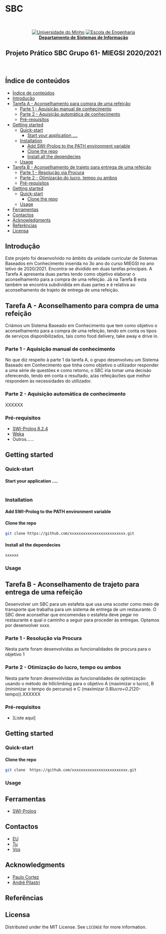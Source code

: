 # SBC
<br>
<p align="center">
  <a href="https://www.uminho.pt" target="_blank"><img src="https://i.imgur.com/FXQo8OL.png" alt="Universidade do Minho"></a>
  <a href="https://www.eng.uminho.pt" target="_blank"><img src="https://i.imgur.com/WABo4st.png" alt="Escola de Engenharia"></a>
  <br><a href="http://www.dsi.uminho.pt" target="_blank"><strong>Departamento de Sistemas de Informação</strong></a>
  
  <h2 align="center">Projeto Prático SBC Grupo 61- MIEGSI 2020/2021</h2>
  <br>
  
## Índice de conteúdos

- [Índice de conteúdos](#índice-de-conteúdos)
- [Introdução <a name = "intro"></a>](#introdução-)
- [Tarefa A - Aconselhamento para compra de uma refeição <a name = "ta"></a>](#tarefa-a---aconselhamento-para-compra-de-uma-refeição-)
  - [Parte 1 - Aquisição manual de conhecimento  <a name = "ta1"></a>](#parte-1---aquisição-manual-de-conhecimento--)
  - [Parte 2 - Aquisição automática de conhecimento <a name = "ta2"></a>](#parte-2---aquisição-automática-de-conhecimento-)
  - [Pré-requisitos <a name = "pre1"></a>](#pré-requisitos-)
- [Getting started <a name = "getting1"></a>](#getting-started-)
  - [Quick-start <a name = "quick1"></a>](#quick-start-)
    - [Start your application ....](#start-your-application-)
  - [Installation  <a name = "install1"></a>](#installation--)
    - [Add SWI-Prolog to the PATH environment variable](#add-swi-prolog-to-the-path-environment-variable)
    - [Clone the repo](#clone-the-repo)
    - [Install all the dependecies](#install-all-the-dependecies)
  - [Usage  <a name = "usage1"></a>](#usage--)
- [Tarefa B - Aconselhamento de trajeto para entrega de uma refeição <a name = "tb"></a>](#tarefa-b---aconselhamento-de-trajeto-para-entrega-de-uma-refeição-)
  - [Parte 1 - Resolução via Procura <a name = "tb1"></a>](#parte-1---resolução-via-procura-)
  - [Parte 2 - Otimização do lucro, tempo ou ambos <a name = "tb2"></a>](#parte-2---otimização-do-lucro-tempo-ou-ambos-)
  - [Pré-requisitos <a name = "pre2"></a>](#pré-requisitos--1)
- [Getting started <a name = "getting2"></a>](#getting-started--1)
  - [Quick-start <a name = "quick2"></a>](#quick-start--1)
    - [Clone the repo](#clone-the-repo-1)
  - [Usage <a name = "usage2"></a>](#usage-)
- [Ferramentas <a name = "built"></a>](#ferramentas-)
- [Contactos <a name = "contact"></a>](#contactos-)
- [Acknowledgments <a name = "ack"></a>](#acknowledgments-)
- [Referências <a name = "refer"></a>](#referências-)
- [Licensa <a name = "license"></a>](#licensa-)

## Introdução <a name = "intro"></a>

Este projeto foi desenvolvido no âmbito da unidade curricular de Sistemas Baseados em
Conhecimento inserida no 3o ano do curso MIEGSI no ano letivo de 2020/2021. Encontra-se
dividido em duas tarefas principais. A Tarefa A apresenta duas partes tendo como objetivo
elaborar o aconselhamento para a compra de uma refeição. Já na Tarefa B esta também se encontra
subdividida em duas partes e é relativa ao aconselhamento de trajeto de entrega de uma refeição.


## Tarefa A - Aconselhamento para compra de uma refeição <a name = "ta"></a>
Criámos um Sistema Baseado em Conhecimento que tem como objetivo o aconselhamento para a compra de uma refeição, tendo em conta os tipos de serviços disponibilizados, tais como food delivery, take away e drive in.

### Parte 1 - Aquisição manual de conhecimento  <a name = "ta1"></a>
No que diz respeito à parte 1 da tarefa A, o grupo desenvolveu um Sistema Baseado em
Conhecimento que tinha como objetivo o utilizador responder a uma série de questões e como
retorno, o SBC iria tomar uma decisão oferecendo, tendo em conta o resultado, a/as refeição/ões
que melhor respondem às necessidades do utilizador.

### Parte 2 - Aquisição automática de conhecimento <a name = "ta2"></a>
XXXXXX

### Pré-requisitos <a name = "pre1"></a>
* [SWI-Prolog 8.2.4](https://www.swi-prolog.org/download/stable)
* [Weka](https://waikato.github.io/weka-wiki/downloading_weka/)
* Outros......


## Getting started <a name = "getting1"></a>

### Quick-start <a name = "quick1"></a>

#### Start your application ....
  ```run .....
  ```

### Installation  <a name = "install1"></a>
#### Add SWI-Prolog to the PATH environment variable
#### Clone the repo
  ```sh
  git clone https://github.com/xxxxxxxxxxxxxxxxxxxxxxxxx.git
  ```
#### Install all the dependecies
  ```sh
  xxxxxx
  ```

### Usage  <a name = "usage1"></a>


## Tarefa B - Aconselhamento de trajeto para entrega de uma refeição <a name = "tb"></a>
Desenvolver um SBC para um estafeta que usa uma scooter como meio de transporte que trabalha para um sistema de entrega de um restaurante. O SBC deve aconselhar que encomendas o estafeta deve pegar no restaurante e qual o caminho a seguir para proceder às entregas. Optamos por desenvolver xxxx.

### Parte 1 - Resolução via Procura <a name = "tb1"></a>
Nesta parte foram desenvolvidas as funcionalidades de procura para o objetivo 1 

### Parte 2 - Otimização do lucro, tempo ou ambos <a name = "tb2"></a>
Nesta parte foram desenvolvidas as funcionalidades de optimização usando o método de hillclimbing para o objetivo A (maximizar o lucro), B (minimizar o tempo do percurso) e C (maximizar 0.8*lucro+0.2*(20-tempo)).XXXXXX


### Pré-requisitos <a name = "pre2"></a>
* [Liste aqui]

## Getting started <a name = "getting2"></a>

### Quick-start <a name = "quick2"></a>

#### Clone the repo
  ```sh
  git clone  https://github.com/xxxxxxxxxxxxxxxxxxxxxxxxx.git
  ```

### Usage <a name = "usage2"></a>


  
## Ferramentas <a name = "built"></a>
* [SWI-Prolog](https://www.swi-prolog.org)



## Contactos <a name = "contact"></a>

* [EU](mailto:eu0@hotmail.com)
* [Tu](mailto:tu@gmail.com)
* [Vos](mailto:vos@gmail.com)


## Acknowledgments <a name = "ack"></a>
* [Paulo Cortez](http://www3.dsi.uminho.pt/pcortez/Home.html)
* [André Pilastri](https://pilastri.github.io/andrepilastri.github.io/#about)

## Referências <a name = "refer"></a>

## Licensa <a name = "license"></a>

Distributed under the MIT License. See `LICENSE` for more information.


